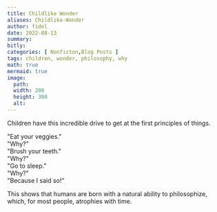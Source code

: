```yaml
---
title: Childlike Wonder
aliases: Childlike-Wonder
author: fidel
date: 2022-08-13
summary: 
bitly: 
categories: [ Nonficton,Blog Posts ]
tags: children, wonder, philosophy, why
math: true
mermaid: true
image:
  path:
  width: 200 
  height: 300 
  alt:
---
```


<!---Saturday 8th August 2022--->
Children have this incredible drive to get at the first principles of things.

"Eat your veggies."
<br>
"Why?"
<br>
"Brush your teeth."
<br>
"Why?"
<br>
"Go to sleep."
<br>
"Why?"
<br>
"Because I said so!"

This shows that humans are born with a natural ability to philosophize, which, for most people, atrophies with time.

